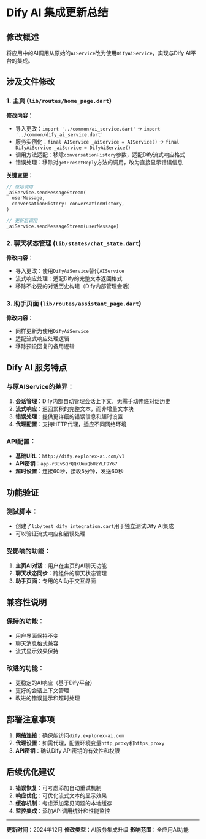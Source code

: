 # Dify AI 集成更新总结

## 修改概述
将应用中的AI调用从原始的`AIService`改为使用`DifyAiService`，实现与Dify AI平台的集成。

## 涉及文件修改

### 1. 主页 (`lib/routes/home_page.dart`)
**修改内容：**
- 导入更改：`import '../common/ai_service.dart'` → `import '../common/dify_ai_service.dart'`
- 服务实例化：`final AIService _aiService = AIService()` → `final DifyAiService _aiService = DifyAiService()`
- 调用方法适配：移除`conversationHistory`参数，适配Dify流式响应格式
- 错误处理：移除对`getPresetReply`方法的调用，改为直接显示错误信息

**关键变更：**
```dart
// 原始调用
_aiService.sendMessageStream(
  userMessage,
  conversationHistory: conversationHistory,
)

// 更新后调用
_aiService.sendMessageStream(userMessage)
```

### 2. 聊天状态管理 (`lib/states/chat_state.dart`)
**修改内容：**
- 导入更改：使用`DifyAiService`替代`AIService`
- 流式响应处理：适配Dify的完整文本返回格式
- 移除不必要的对话历史构建（Dify内部管理会话）

### 3. 助手页面 (`lib/routes/assistant_page.dart`)
**修改内容：**
- 同样更新为使用`DifyAiService`
- 适配流式响应处理逻辑
- 移除预设回复的备用逻辑

## Dify AI 服务特点

### 与原AIService的差异：
1. **会话管理**：Dify内部自动管理会话上下文，无需手动传递对话历史
2. **流式响应**：返回累积的完整文本，而非增量文本块
3. **错误处理**：提供更详细的错误信息和超时设置
4. **代理配置**：支持HTTP代理，适应不同网络环境

### API配置：
- **基础URL**：`http://dify.explorex-ai.com/v1`
- **API密钥**：`app-rBEvSQrQQXUuuQbUzYLF9Y67`
- **超时设置**：连接60秒，接收5分钟，发送60秒

## 功能验证

### 测试脚本：
- 创建了`lib/test_dify_integration.dart`用于独立测试Dify AI集成
- 可以验证流式响应和错误处理

### 受影响的功能：
1. **主页AI对话**：用户在主页的AI聊天功能
2. **聊天状态同步**：跨组件的聊天状态管理
3. **助手页面**：专用的AI助手交互界面

## 兼容性说明

### 保持的功能：
- 用户界面保持不变
- 聊天消息格式兼容
- 流式显示效果保持

### 改进的功能：
- 更稳定的AI响应（基于Dify平台）
- 更好的会话上下文管理
- 改进的错误提示和超时处理

## 部署注意事项

1. **网络连接**：确保能访问`dify.explorex-ai.com`
2. **代理设置**：如需代理，配置环境变量`http_proxy`和`https_proxy`
3. **API密钥**：确认Dify API密钥的有效性和权限

## 后续优化建议

1. **错误恢复**：可考虑添加自动重试机制
2. **响应优化**：可优化流式文本的显示效果
3. **缓存机制**：考虑添加常见问题的本地缓存
4. **监控集成**：添加API调用统计和性能监控

---
**更新时间**：2024年12月
**修改类型**：AI服务集成升级
**影响范围**：全应用AI功能 